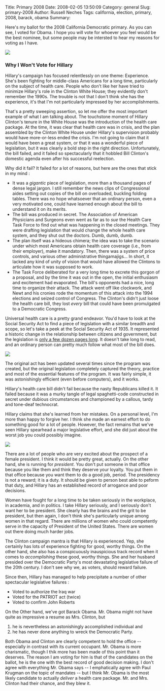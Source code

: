 Title: Primary 2008
Date: 2008-02-05 13:50:09
Category: general
Slug: primary-2008
Author: Russell Neches
Tags: california, election, primary, 2008, barack, obama
Summary: 


Here's my ballot for the 2008 California Democratic primary. As you can
see, I voted for Obama. I hope you will vote for whoever you feel would
be the best nominee, but some people may be intersted to hear my reasons
for voting as I have.

![](http://vort.org/media/images/2008_primary_vote.jpg)

### Why I Won't Vote for Hillary

Hillary's campaign has focused relentlessly on one theme: Experience.
She's been fighting for middle-class Americans for a long time,
particularly on the subject of health care. People who don't like her
have tried to minimize Hillary's role in the Clinton White House; they
evidently don't remember the 1990s. The trouble is not that I don't
think she has the experience, it's that I'm not particularly impressed
by her accomplishments.

That's a pretty sweeping assertion, so let me offer the most important
example of what I am talking about. The touchstone moment of Hillary
Clinton's tenure in the White House was the introduction of the health
care package. At the time, it was clear that health care was in crisis,
and the plan assembled by the Clinton White House under Hillary's
supervision probably would have more-or-less ended the crisis. I'm not
going to claim that it would have been a great system, or that it was a
wonderful piece of legislation, but it was clearly a bold step in the
right direction. Unfortunately, the bill failed, and it failed so
spectacularly that it hobbled Bill Clinton's domestic agenda even after
his successful reelection.

Why did it fail? It failed for a lot of reasons, but here are the ones
that stick in my mind :

*   It was a *gigantic* piece of legislation, more than a thousand pages
    of dense legal jargon. I still remember the news clips of
    Congressional aides setting out copies of the bill on overloaded,
    buckling folding tables. There was no hope whatsoever that an
    ordinary person, even a very motivated one, could have learned
    enough about the bill to understand it on its merits.
*   The bill was produced in secret. The Association of American
    Physicians and Surgeons even went as far as to *sue* the Health Care
    Task Force to find out what was happening in the closed meetings.
    They were drafting legislation that would change the whole health
    care system, and they shut out the doctors. Dumb, dumb, dumb.
*   The plan itself was a hideous chimera; the idea was to take the
    scenario under which most Americans obtain health care coverage
    (i.e., from their employer), make it mandatory. Then, there was a
    system of price controls, and various other administrative
    thingamajigs... In short, it lacked any kind of unity of vision that
    would have allowed the Clintons to articulate how it was supposed to
    work.
*   The Task Force deliberated for a very long time to excrete this
    gorgon of a proposal, and by the time it was out in the open, the
    initial enthusiasm and excitement had evaporated. The bill's opponents
    had a nice, long time to organize their attack. The attack went off
    like clockwork, and Newt and his cronies rode the momentum of this
    attack into the 1994 elections and seized control of Congress. The
    Clinton's didn't just loose the health care bill, they lost *every*
    bill that could have been promulgated to a Democratic Congress.

Universal health care is a pretty grand endeavor. You'd have to look at
the Social Security Act to find a piece of legislation with a similar
breadth and scope, so let's take a peek at the Social Security Act of
1935. It represented a historic change in the relationship between
citizens and government, but the legislation is [only a few dozen pages
long](http://www.ourdocuments.gov/doc.php?doc=68&page=transcript). It
doesn't take long to read, and an ordinary person can pretty much follow
what most of the bill does.

![](http://vort.org/media/images/ssa_act.jpg)

The original act has been updated several times since the program was
created, but the original legislation completely captured the theory,
practice and most of the essential features of the program. It was
fairly simple, it was astonishingly efficient (even before computers),
and it works.

Hillary's health care bill didn't fail because the nasty Republicans
killed it. It failed because it was a murky tangle of legal
spaghetti-code constructed in secret under dubious circumstances and
championed by a callous, tardy and tone-deaf technocrat.

Hillary claims that she's learned from her mistakes. On a personal
level, I'm more than happy to forgive her. I think she made an earnest
effort to do something good for a lot of people. However, the fact
remains that we've seen Hillary spearhead a major legislative effort,
and she did just about the worst job you could possibly imagine.

![](http://vort.org/media/images/bombfail.jpg)

There are a lot of people who are very excited about the prospect of a
female president. I think it would be pretty great, actually. On the
other hand, she is running for *president*. You don't put someone in
that office because you like them and think they deserve your loyalty.
You put them in that office because you want them to do a good job,
period. The presidency is not a reward; it is a duty. It should be given
to person best able to peform that duty, and Hillary has an established
record of arrogance and poor decisions.

Women have fought for a long time to be taken seriously in the
workplace, in academia, and in politics. I take Hillary seriously, and I
seriously don't want her to be president. She clearly has the brains and
the grit to be president, but then again, I don't think she's
particularly unique among women in that regard. There are millions of
women who could competently serve in the capacity of President of the
United States. There are women out there doing much harder jobs.

The Clinton campaign mantra is that Hillary is experienced. Yep, she
certainly has lots of experience fighting for good, worthy things. On
the other hand, she also has a conspicuously inauspicious track record
when it comes to *accomplishing* these good, worthy things. She and her
husband presided over the Democratic Party's most devastating
legislative failure of the 20th century. I don't see why we, as voters,
should reward failure.

Since then, Hillary has managed to help precipitate a number of other
spectacular legislative failures :

*   Voted to authorize the Iraq war
*   Voted for the PATRIOT act (twice)
*   Voted to confirm John Roberts

On the Other hand, we've got Barack Obama. Mr. Obama might not have
quite as impressive a resume as Mrs. Clinton, but

1.  he is nevertheless an astonishingly accomplished individual and
2.  he has never done anything to wreck the Democratic Party.

Both Obama and Clinton are clearly competent to hold the office --
especially in contrast with its current occupant. Mr. Obama is more
charismatic, though I thik more has been made of this point than it
deserves. The reason I am voting for him is that of the candidates on
the ballot, he is the one with the best record of good decision making.
I don't agree with everything Mr. Obama says -- I emphatically agree
with Paul Krugman on the topic of mandates -- but I think Mr. Obama is
the most likely candidate to actually *deliver* a health care package.
Mr. and Mrs. Clinton had their chance, and they blew it.
